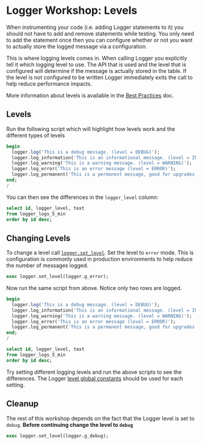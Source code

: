 # Logger Workshop: Levels

When instrumenting your code (i.e. adding Logger statements to it) you should not have to add and remove statements while testing. You only need to add the statement once then you can configure whether or not you want to actually store the logged message via a configuration.

This is where logging levels comes in. When calling Logger you explicitly tell it which logging level to use. The API that is used and the level that is configured will determine if the message is actually stored in the table. If the level is not configured to be written Logger immediately exits the call to help reduce performance impacts.

More information about levels is available in the [Best Practices](https://github.com/OraOpenSource/Logger/blob/master/docs/Best%20Practices.md#logger-level-guide) doc.

## Levels

Run the following script which will highlight how levels work and the different types of levels

```sql
begin
  logger.log('This is a debug message. (level = DEBUG)');
  logger.log_information('This is an informational message. (level = INFORMATION)');
  logger.log_warning('This is a warning message. (level = WARNING)');
  logger.log_error('This is an error message (level = ERROR)');
  logger.log_permanent('This is a permanent message, good for upgrades and milestones. (level = PERMANENT)');
end;
/
```

You can then see the differences in the `logger_level` column:

```sql
select id, logger_level, text
from logger_logs_5_min
order by id desc;
```

## Changing Levels

To change a level call [`logger.set_level`](https://github.com/OraOpenSource/Logger/blob/master/docs/Logger%20API.md#set_level). Set the level to `error` mode. This is configuration is commonly used in production environments to help reduce the number of messages logged.

```sql
exec logger.set_level(logger.g_error);
```

Now run the same script from above. Notice only two rows are logged.

```sql
begin
  logger.log('This is a debug message. (level = DEBUG)');
  logger.log_information('This is an informational message. (level = INFORMATION)');
  logger.log_warning('This is a warning message. (level = WARNING)');
  logger.log_error('This is an error message (level = ERROR)');
  logger.log_permanent('This is a permanent message, good for upgrades and milestones. (level = PERMANENT)');
end;
/
```

```sql
select id, logger_level, text
from logger_logs_5_min
order by id desc;
```

Try setting different logging levels and run the above scripts to see the differences. The Logger [level global constants](https://github.com/OraOpenSource/Logger/blob/master/docs/Logger%20API.md#numeric) should be used for each setting.

## Cleanup

The rest of this workshop depends on the fact that the Logger level is set to `debug`. **Before continuing change the level to `debug`**

```sql
exec logger.set_level(logger.g_debug);
```
